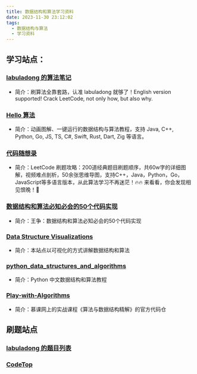 ```yaml
---
title: 数据结构和算法学习资料
date: 2023-11-30 23:12:02
tags:
  - 数据结构与算法
  - 学习资料
---
```


## 学习站点：
### [labuladong 的算法笔记](https://github.com/labuladong/fucking-algorithm)

- 简介：刷算法全靠套路，认准 labuladong 就够了！English version supported! Crack LeetCode, not only how, but also why.
### [Hello 算法](https://github.com/krahets/hello-algo)

- 简介：动画图解、一键运行的数据结构与算法教程，支持 Java, C++, Python, Go, JS, TS, C#, Swift, Rust, Dart, Zig 等语言。
### [代码随想录](https://github.com/youngyangyang04/leetcode-master)

- 简介：LeetCode 刷题攻略：200道经典题目刷题顺序，共60w字的详细图解，视频难点剖析，50余张思维导图，支持C++，Java，Python，Go，JavaScript等多语言版本，从此算法学习不再迷茫！🔥🔥 来看看，你会发现相见恨晚！🚀
### [数据结构和算法必知必会的50个代码实现](https://github.com/wangzheng0822/algo)

- 简介：王争：数据结构和算法必知必会的50个代码实现
### [Data Structure Visualizations](https://www.cs.usfca.edu/~galles/visualization/Algorithms.html)

- 简介：本站点以可视化的方式讲解数据结构和算法
### [python_data_structures_and_algorithms](https://github.com/PegasusWang/python_data_structures_and_algorithms)

- 简介：Python 中文数据结构和算法教程
### [Play-with-Algorithms](https://github.com/liuyubobobo/Play-with-Algorithms)

- 简介：慕课网上的实战课程《算法与数据结构精解》的官方代码仓
## 刷题站点
### [labuladong 的题目列表](https://leetcode.cn/problem-list/59jEaTgw/)
### [CodeTop](https://codetop.cc/home)
